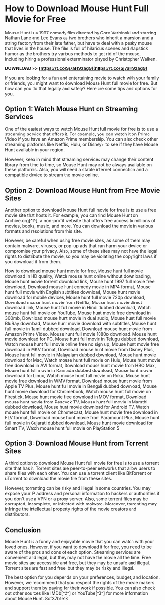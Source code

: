 # How to Download Mouse Hunt Full Movie for Free
 
Mouse Hunt is a 1997 comedy film directed by Gore Verbinski and starring Nathan Lane and Lee Evans as two brothers who inherit a mansion and a string factory from their late father, but have to deal with a pesky mouse that lives in the house. The film is full of hilarious scenes and slapstick humor as the brothers try various methods to get rid of the mouse, including hiring a professional exterminator played by Christopher Walken.
 
**DOWNLOAD >> [https://t.co/Sj7aH9zag9](https://t.co/Sj7aH9zag9)**


 
If you are looking for a fun and entertaining movie to watch with your family or friends, you might want to download Mouse Hunt full movie for free. But how can you do that legally and safely? Here are some tips and options for you.
 
## Option 1: Watch Mouse Hunt on Streaming Services
 
One of the easiest ways to watch Mouse Hunt full movie for free is to use a streaming service that offers it. For example, you can watch it on Prime Video if you have an Amazon Prime membership. You can also check other streaming platforms like Netflix, Hulu, or Disney+ to see if they have Mouse Hunt available in your region.
 
However, keep in mind that streaming services may change their content library from time to time, so Mouse Hunt may not be always available on these platforms. Also, you will need a stable internet connection and a compatible device to stream the movie online.
 
## Option 2: Download Mouse Hunt from Free Movie Sites
 
Another option to download Mouse Hunt full movie for free is to use a free movie site that hosts it. For example, you can find Mouse Hunt on Archive.org[^1^], a non-profit website that offers free access to millions of movies, books, music, and more. You can download the movie in various formats and resolutions from this site.
 
However, be careful when using free movie sites, as some of them may contain malware, viruses, or pop-up ads that can harm your device or compromise your privacy. Also, some of these sites may not have the legal rights to distribute the movie, so you may be violating the copyright laws if you download it from them.
 
How to download mouse hunt movie for free,  Mouse hunt full movie download in HD quality,  Watch mouse hunt online without downloading,  Mouse hunt movie torrent download link,  Mouse hunt 1997 full movie free download,  Download mouse hunt comedy movie in MP4 format,  Mouse hunt full movie with English subtitles download,  Mouse hunt movie download for mobile devices,  Mouse hunt full movie 720p download,  Download mouse hunt movie from Netflix,  Mouse hunt movie direct download link,  Mouse hunt full movie in Hindi dubbed download,  Watch mouse hunt full movie on YouTube,  Mouse hunt movie free download in 300mb,  Download mouse hunt movie in dual audio,  Mouse hunt full movie BluRay download,  Mouse hunt movie download with subtitles,  Mouse hunt full movie in Tamil dubbed download,  Download mouse hunt movie from Amazon Prime Video,  Mouse hunt full movie 1080p download,  Mouse hunt movie download for PC,  Mouse hunt full movie in Telugu dubbed download,  Watch mouse hunt full movie online free no sign up,  Mouse hunt movie free download in MKV format,  Download mouse hunt movie from Disney Plus,  Mouse hunt full movie in Malayalam dubbed download,  Mouse hunt movie download for Mac,  Watch mouse hunt full movie on Hulu,  Mouse hunt movie free download in AVI format,  Download mouse hunt movie from HBO Max,  Mouse hunt full movie in Kannada dubbed download,  Mouse hunt movie download for Linux,  Watch mouse hunt full movie on Roku,  Mouse hunt movie free download in WMV format,  Download mouse hunt movie from Apple TV Plus,  Mouse hunt full movie in Bengali dubbed download,  Mouse hunt movie download for Chromebook,  Watch mouse hunt full movie on Firestick,  Mouse hunt movie free download in MOV format,  Download mouse hunt movie from Peacock TV,  Mouse hunt full movie in Marathi dubbed download,  Mouse hunt movie download for Android TV,  Watch mouse hunt full movie on Chromecast,  Mouse hunt movie free download in FLV format,  Download mouse hunt movie from Paramount Plus,  Mouse hunt full movie in Gujarati dubbed download,  Mouse hunt movie download for Smart TV,  Watch mouse hunt full movie on PlayStation 5
 
## Option 3: Download Mouse Hunt from Torrent Sites
 
A third option to download Mouse Hunt full movie for free is to use a torrent site that has it. Torrent sites are peer-to-peer networks that allow users to share files with each other. You can use a torrent client like BitTorrent or uTorrent to download the movie file from these sites.
 
However, torrenting can be risky and illegal in some countries. You may expose your IP address and personal information to hackers or authorities if you don't use a VPN or a proxy server. Also, some torrent files may be corrupted, incomplete, or infected with malware. Moreover, torrenting may infringe the intellectual property rights of the movie creators and distributors.
 
## Conclusion
 
Mouse Hunt is a funny and enjoyable movie that you can watch with your loved ones. However, if you want to download it for free, you need to be aware of the pros and cons of each option. Streaming services are convenient and legal, but they may not have the movie all the time. Free movie sites are accessible and free, but they may be unsafe and illegal. Torrent sites are fast and free, but they may be risky and illegal.
 
The best option for you depends on your preferences, budget, and location. However, we recommend that you respect the rights of the movie makers and support them by paying for their work if possible. You can also check out other sources like IMDb[^2^] or YouTube[^3^] for more information about Mouse Hunt.
 8cf37b1e13
 
